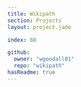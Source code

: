 ```yaml
---
title: Wikipath
section: Projects
layout: project.jade

index: 80

github:
  owner: "wgoodall01"
  repo: "wikipath"
hasReadme: true
---
```

